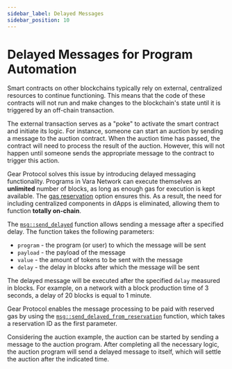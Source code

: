 ```yaml
---
sidebar_label: Delayed Messages
sidebar_position: 10
---
```


# Delayed Messages for Program Automation

Smart contracts on other blockchains typically rely on external, centralized resources to continue functioning. This means that the code of these contracts will not run and make changes to the blockchain's state until it is triggered by an off-chain transaction.

The external transaction serves as a "poke" to activate the smart contract and initiate its logic. For instance, someone can start an auction by sending a message to the auction contract. When the auction time has passed, the contract will need to process the result of the auction. However, this will not happen until someone sends the appropriate message to the contract to trigger this action.

Gear Protocol solves this issue by introducing delayed messaging functionality. Programs in Vara Network can execute themselves an **unlimited** number of blocks, as long as enough gas for execution is kept available. The [gas reservation](/docs/build/gas-reservation.md) option ensures this. As a result, the need for including centralized components in dApps is eliminated, allowing them to function **totally on-chain**.

The [`msg::send_delayed`](https://docs.gear.rs/gstd/msg/fn.send_delayed.html) function allows sending a message after a specified delay. The function takes the following parameters:

- `program` - the program (or user) to which the message will be sent
- `payload` - the payload of the message
- `value` - the amount of tokens to be sent with the message
- `delay` - the delay in blocks after which the message will be sent

The delayed message will be executed after the specified `delay` measured in blocks. For example, on a network with a block production time of 3 seconds, a delay of 20 blocks is equal to 1 minute.

Gear Protocol enables the message processing to be paid with reserved gas by using the [`msg::send_delayed_from_reservation`](https://docs.gear.rs/gstd/msg/fn.send_delayed_from_reservation.html) function, which takes a reservation ID as the first parameter.

Considering the auction example, the auction can be started by sending a message to the auction program. After completing all the necessary logic, the auction program will send a delayed message to itself, which will settle the auction after the indicated time.